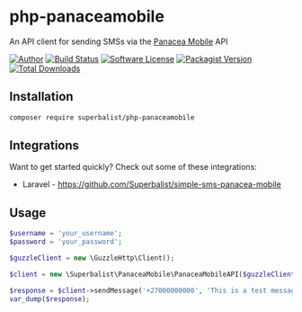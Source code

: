# php-panaceamobile

An API client for sending SMSs via the [Panacea Mobile](https://www.panaceamobile.com) API

[![Author](http://img.shields.io/badge/author-@superbalist-blue.svg?style=flat-square)](https://twitter.com/superbalist)
[![Build Status](https://img.shields.io/travis/Superbalist/php-panaceamobile/master.svg?style=flat-square)](https://travis-ci.org/Superbalist/php-panaceamobile)
[![Software License](https://img.shields.io/badge/license-MIT-brightgreen.svg?style=flat-square)](LICENSE)
[![Packagist Version](https://img.shields.io/packagist/v/superbalist/php-panaceamobile.svg?style=flat-square)](https://packagist.org/packages/superbalist/php-panaceamobile)
[![Total Downloads](https://img.shields.io/packagist/dt/superbalist/php-panaceamobile.svg?style=flat-square)](https://packagist.org/packages/superbalist/php-panaceamobile)


## Installation

```bash
composer require superbalist/php-panaceamobile
```

## Integrations

Want to get started quickly? Check out some of these integrations:

* Laravel - https://github.com/Superbalist/simple-sms-panacea-mobile

## Usage

```php
$username = 'your_username';
$password = 'your_password';

$guzzleClient = new \GuzzleHttp\Client();

$client = new \Superbalist\PanaceaMobile\PanaceaMobileAPI($guzzleClient, $username, $password);

$response = $client->sendMessage('+27000000000', 'This is a test message.');
var_dump($response);
```
